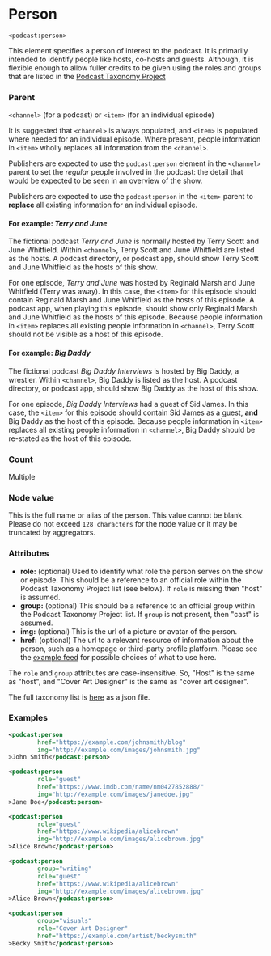 # Person

`<podcast:person>`

This element specifies a person of interest to the podcast. It is primarily intended to identify people like hosts, co-hosts and guests. Although, it is flexible enough to allow fuller credits to be given using the roles and groups that are listed in the [Podcast Taxonomy Project](https://podcasttaxonomy.com/)

### Parent

`<channel>` (for a podcast) or `<item>` (for an individual episode)

It is suggested that `<channel>` is always populated, and `<item>` is populated where needed for an individual episode. Where present, people information in `<item>` wholly replaces all information from the `<channel>`.

Publishers are expected to use the `podcast:person` element in the `<channel>` parent to set the _regular_ people involved in the podcast: the detail that would be expected to be seen in an overview of the show.

Publishers are expected to use the `podcast:person` in the `<item>` parent to **replace** all existing information for an individual episode.

#### For example: _Terry and June_

The fictional podcast _Terry and June_ is normally hosted by Terry Scott and June Whitfield. Within `<channel>`, Terry Scott and June Whitfield are listed as the hosts. A podcast directory, or podcast app, should show Terry Scott and June Whitfield as the hosts of this show.

For one episode, _Terry and June_ was hosted by Reginald Marsh and June Whitfield (Terry was away). In this case, the `<item>` for this episode should contain Reginald Marsh and June Whitfield as the hosts of this episode. A podcast app, when playing this episode, should show only Reginald Marsh and June Whitfield as the hosts of this episode. Because people information in `<item>` replaces all existing people information in `<channel>`, Terry Scott should not be visible as a host of this episode.

#### For example: _Big Daddy_

The fictional podcast _Big Daddy Interviews_ is hosted by Big Daddy, a wrestler. Within `<channel>`, Big Daddy is listed as the host. A podcast directory, or podcast app, should show Big Daddy as the host of this show.

For one episode, _Big Daddy Interviews_ had a guest of Sid James. In this case, the `<item>` for this episode should contain Sid James as a guest, **and** Big Daddy as the host of this episode. Because people information in `<item>` replaces all existing people information in `<channel>`, Big Daddy should be re-stated as the host of this episode.

### Count

Multiple

### Node value

This is the full name or alias of the person. This value cannot be blank. Please do not exceed `128 characters` for the node value or it may be truncated by aggregators.

### Attributes

- **role:** (optional) Used to identify what role the person serves on the show or episode. This should be a reference to an official role within the Podcast Taxonomy Project list (see below). If `role` is missing then "host" is assumed.
- **group:** (optional) This should be a reference to an official group within the Podcast Taxonomy Project list. If `group` is not present, then "cast" is assumed.
- **img:** (optional) This is the url of a picture or avatar of the person.
- **href:** (optional) The url to a relevant resource of information about the person, such as a homepage or third-party profile platform. Please see the [example feed](https://github.com/Podcastindex-org/podcast-namespace/blob/main/example.xml) for possible choices of what to use here.

The `role` and `group` attributes are case-insensitive. So, "Host" is the same as "host", and "Cover Art Designer" is the same as "cover art designer".

The full taxonomy list is [here](https://github.com/Podcastindex-org/podcast-namespace/blob/main/taxonomy.json) as a json file.

### Examples

```xml
<podcast:person
        href="https://example.com/johnsmith/blog"
        img="http://example.com/images/johnsmith.jpg"
>John Smith</podcast:person>
```

```xml
<podcast:person
        role="guest"
        href="https://www.imdb.com/name/nm0427852888/"
        img="http://example.com/images/janedoe.jpg"
>Jane Doe</podcast:person>
```

```xml
<podcast:person
        role="guest"
        href="https://www.wikipedia/alicebrown"
        img="http://example.com/images/alicebrown.jpg"
>Alice Brown</podcast:person>
```

```xml
<podcast:person
        group="writing"
        role="guest"
        href="https://www.wikipedia/alicebrown"
        img="http://example.com/images/alicebrown.jpg"
>Alice Brown</podcast:person>
```

```xml
<podcast:person
        group="visuals"
        role="Cover Art Designer"
        href="https://example.com/artist/beckysmith"
>Becky Smith</podcast:person>
```
